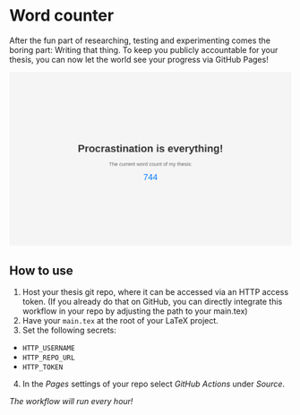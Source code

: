 # Word counter

After the fun part of researching, testing and experimenting comes the boring part: Writing that thing. To keep you publicly accountable for your thesis, you can now let the world see your progress via GitHub Pages!

![image](assets/counter_screenshot.png)

## How to use
1. Host your thesis git repo, where it can be accessed via an HTTP access token. (If you already do that on GitHub, you can directly integrate this workflow in your repo by adjusting the path to your main.tex)
2. Have your `main.tex` at the root of your LaTeX project.
3. Set the following secrets:
  - `HTTP_USERNAME`
  - `HTTP_REPO_URL`
  - `HTTP_TOKEN`
4. In the _Pages_ settings of your repo select _GitHub Actions_ under _Source_.

_The workflow will run every hour!_
